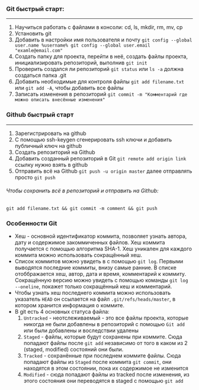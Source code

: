### Git быстрый старт:  
---
1. Научиться работать с файлами в консоли: cd, ls, mkdir, rm, mv, cp
2. Установить git
3. Добавить в настройки имя пользователя и почту ```git config --global user.name %username% git config --global user.email "examle@email.com"```
4. Создать папку для проекта, перейти в неё, создать файлы проекта, инициализировать репозиторий, выполнив ```git init```  
5. Проверить создался ли репозиторий ```git status``` или ```ls -a``` должна создаться папка .git
6. Добавить необходимые для контроля  файлы ```git add filename.txt``` или ```git add -A```, чтобы добавить все файлы
7. Записать изменения в репозиторий ```git commit -m "Комментарий где можно описать внесённые изменения"```  
### Github быстрый старт
---
1. Зарегистрировать на github
2. С помощью ssh-keygen сгенерировать ssh ключи и добавить публичный ключ на github
3. Создать репозиторий на Github
4. Добавить созданный репозиторий в Git ```git remote add origin link``` ссылку нужно взять в github
5. Отправить всё на Github ```git push -u origin master``` далее отправлять просто ```git push```
###### Чтобы сохранить всё в репозиторий и отправить на Github:
```git add filename.txt && git commit -m comment && git push```  
### Особенности Git
- Хеш - основной идентификатор коммита, позволяет узнать автора, дату и содержимое закоммиченных файлов. Хеш коммита получается с помощью алгоритма SHA-1. Хеш уникален для каждого коммита
можно использовать сокращённый хеш.
- Список коммитов можно увидеть в с помощью ```git log```. Первыми выводятся последние коммиты, внизу самые ранние. В списке отоббражается хеш, автор, дата и время, комментарий к коммиту.
Сокращённую версию можно увидеть с помощью команды ```git log --oneline```, покажет только сокращённый кеш и комментарий.
- Чтобы узнать хеш последнего коммита можно использовать указатель ```HEAD``` он ссылается на файл ```.git/refs/heads/master```, в котором хранится информация о коммите.
- В git есть 4 основных статуса файла:
	1. ```Untracked``` - неотслеживаемый - это все файлы проекта, которые никогда не были добавлены в репозиторий с помощью ```Git add``` или были добавлены и воследствии удалены
	2. ```Staged``` - файлы, которые будут сохранены при коммите. Сюда попадают файлы после ```git add``` независимо от того в каком из 2 (staged, modified)  состояний они были.
	3. ```Tracked``` - сохранённые при последнем коммите файлы. Сюда попадают файлы из ```Staged``` после коммита ```git commit```, они находятся в этом состоянии, пока их содержимое не изменится
	4. ```Modified``` - сюда попадают файлы из tracked после изменения, из этого состояния они переводятся в staged с помощью ```git add```
	